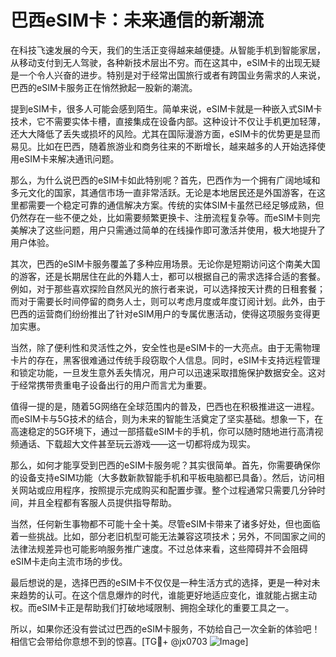 # 巴西eSIM卡：未来通信的新潮流

在科技飞速发展的今天，我们的生活正变得越来越便捷。从智能手机到智能家居，从移动支付到无人驾驶，各种新技术层出不穷。而在这其中，eSIM卡的出现无疑是一个令人兴奋的进步。特别是对于经常出国旅行或者有跨国业务需求的人来说，巴西的eSIM卡服务正在悄然掀起一股新的潮流。

提到eSIM卡，很多人可能会感到陌生。简单来说，eSIM卡就是一种嵌入式SIM卡技术，它不需要实体卡槽，直接集成在设备内部。这种设计不仅让手机更加轻薄，还大大降低了丢失或损坏的风险。尤其在国际漫游方面，eSIM卡的优势更是显而易见。比如在巴西，随着旅游业和商务往来的不断增长，越来越多的人开始选择使用eSIM卡来解决通讯问题。

那么，为什么说巴西的eSIM卡如此特别呢？首先，巴西作为一个拥有广阔地域和多元文化的国家，其通信市场一直非常活跃。无论是本地居民还是外国游客，在这里都需要一个稳定可靠的通信解决方案。传统的实体SIM卡虽然已经足够成熟，但仍然存在一些不便之处，比如需要频繁更换卡、注册流程复杂等。而eSIM卡则完美解决了这些问题，用户只需通过简单的在线操作即可激活并使用，极大地提升了用户体验。

其次，巴西的eSIM卡服务覆盖了多种应用场景。无论你是短期访问这个南美大国的游客，还是长期居住在此的外籍人士，都可以根据自己的需求选择合适的套餐。例如，对于那些喜欢探险自然风光的旅行者来说，可以选择按天计费的日租套餐；而对于需要长时间停留的商务人士，则可以考虑月度或年度订阅计划。此外，由于巴西的运营商们纷纷推出了针对eSIM用户的专属优惠活动，使得这项服务变得更加实惠。

当然，除了便利性和灵活性之外，安全性也是eSIM卡的一大亮点。由于无需物理卡片的存在，黑客很难通过传统手段窃取个人信息。同时，eSIM卡支持远程管理和锁定功能，一旦发生意外丢失情况，用户可以迅速采取措施保护数据安全。这对于经常携带贵重电子设备出行的用户而言尤为重要。

值得一提的是，随着5G网络在全球范围内的普及，巴西也在积极推进这一进程。而eSIM卡与5G技术的结合，则为未来的智能生活奠定了坚实基础。想象一下，在高速稳定的5G环境下，通过一部搭载eSIM卡的手机，你可以随时随地进行高清视频通话、下载超大文件甚至玩云游戏——这一切都将成为现实。

那么，如何才能享受到巴西的eSIM卡服务呢？其实很简单。首先，你需要确保你的设备支持eSIM功能（大多数新款智能手机和平板电脑都已具备）。然后，访问相关网站或应用程序，按照提示完成购买和配置步骤。整个过程通常只需要几分钟时间，并且全程都有客服人员提供指导帮助。

当然，任何新生事物都不可能十全十美。尽管eSIM卡带来了诸多好处，但也面临着一些挑战。比如，部分老旧机型可能无法兼容这项技术；另外，不同国家之间的法律法规差异也可能影响服务推广速度。不过总体来看，这些障碍并不会阻碍eSIM卡走向主流市场的步伐。

最后想说的是，选择巴西的eSIM卡不仅仅是一种生活方式的选择，更是一种对未来趋势的认可。在这个信息爆炸的时代，谁能更好地适应变化，谁就能占据主动权。而eSIM卡正是帮助我们打破地域限制、拥抱全球化的重要工具之一。

所以，如果你还没有尝试过巴西的eSIM卡服务，不妨给自己一次全新的体验吧！相信它会带给你意想不到的惊喜。[TG💪+ @jx0703 ![Image](https://github.com/user-attachments/assets/dbca1d08-cadb-493c-b0ec-ad6f7a83f270)]